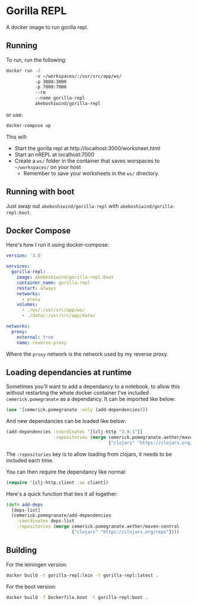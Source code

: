 # Gorilla REPL

A docker image to run gorilla repl.

## Running

To run, run the following:

```bash
docker run -d
           -v ~/workspaces/:/usr/src/app/ws/
           -p 3000:3000
           -p 7000:7000
           --rm
           --name gorilla-repl
           akeboshiwind/gorilla-repl
```

or use:

```bash
docker-compose up
```

This will:
- Start the gorilla repl at http://localhost:3000/worksheet.html
- Start an nREPL at localhost:7000
- Create a `ws/` folder in the container that saves worspaces to `~/workspaces/` on your host
  - Remember to save your worksheets in the `ws/` directory.

## Running with boot

Just swap out `akeboshiwind/gorilla-repl` with `akeboshiwind/gorilla-repl:boot`.

## Docker Compose

Here's how I run it using docker-compose:

```yaml
version: '3.5'

services:
  gorilla-repl:
    image: akeboshiwind/gorilla-repl:boot
    container_name: gorilla-repl
    restart: always
    networks:
      - proxy
    volumes:
      - ./ws/:/usr/src/app/ws/
      - ./data/:/usr/src/app/data/

networks:
  proxy:
    external: true
    name: reverse-proxy
```

Where the `proxy` network is the network used by my reverse proxy.

## Loading dependancies at runtime

Sometimes you'll want to add a dependancy to a notebook, to allow this without restarting the whole docker container I've included `cemerick.pomegranate` as a dependancy. It can be imported like below:

```clojure
(use '[cemerick.pomegranate :only (add-dependencies)])
```

And new dependancies can be loaded like below:

```clojure
(add-dependencies :coordinates '[[clj-http "3.9.1"]]
                  :repositories (merge cemerick.pomegranate.aether/maven-central
                                       {"clojars" "https://clojars.org/repo"}))
```

The `:repositories` key is to allow loading from clojars, it needs to be included each time.

You can then require the dependancy like normal:

```clojure
(require '[clj-http.client :as client])
```

Here's a quick function that ties it all together:

```clojure
(defn add-deps
  [deps-list]
  (cemerick.pomegranate/add-dependencies
    :coordinates deps-list
    :repositories (merge cemerick.pomegranate.aether/maven-central
                         {"clojars" "https://clojars.org/repo"})))
```

## Building

For the leiningen version:

```bash
docker build -t gorilla-repl:lein -t gorilla-repl:latest .
```

For the boot version:

```bash
docker build -f Dockerfile.boot -t gorilla-repl:boot .
```

